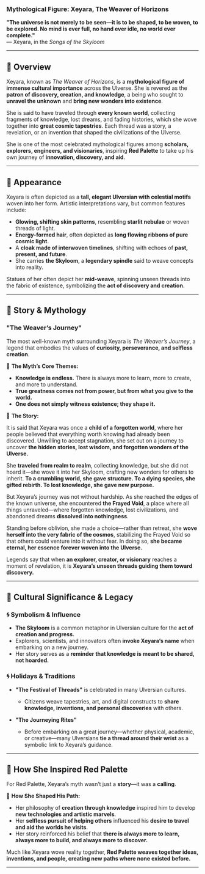 ### **Mythological Figure: Xeyara, The Weaver of Horizons**

**"The universe is not merely to be seen—it is to be shaped, to be woven, to be explored. No mind is ever full, no hand ever idle, no world ever complete."**  
— Xeyara, in the _Songs of the Skyloom_

---

## **🔹 Overview**

Xeyara, known as _The Weaver of Horizons_, is a **mythological figure of immense cultural importance** across the Ulverse. She is revered as the **patron of discovery, creation, and knowledge**, a being who sought to **unravel the unknown** and **bring new wonders into existence**.

She is said to have traveled through **every known world**, collecting fragments of knowledge, lost dreams, and fading histories, which she wove together into **great cosmic tapestries**. Each thread was a story, a revelation, or an invention that shaped the civilizations of the Ulverse.

She is one of the most celebrated mythological figures among **scholars, explorers, engineers, and visionaries**, inspiring **Red Palette** to take up his own journey of **innovation, discovery, and aid**.

---

## **🔹 Appearance**

Xeyara is often depicted as a **tall, elegant Ulversian with celestial motifs** woven into her form. Artistic interpretations vary, but common features include:

- **Glowing, shifting skin patterns**, resembling **starlit nebulae** or woven threads of light.
- **Energy-formed hair**, often depicted as **long flowing ribbons of pure cosmic light**.
- A **cloak made of interwoven timelines**, shifting with echoes of **past, present, and future**.
- She carries **the Skyloom**, a **legendary spindle** said to weave concepts into reality.

Statues of her often depict her **mid-weave**, spinning unseen threads into the fabric of existence, symbolizing the **act of discovery and creation**.

---

## **🔹 Story & Mythology**

### **"The Weaver’s Journey"**

The most well-known myth surrounding Xeyara is _The Weaver’s Journey_, a legend that embodies the values of **curiosity, perseverance, and selfless creation**.

🔹 **The Myth’s Core Themes:**

- **Knowledge is endless.** There is always more to learn, more to create, and more to understand.
- **True greatness comes not from power, but from what you give to the world.**
- **One does not simply witness existence; they shape it.**

🔻 **The Story:**

It is said that Xeyara was once a **child of a forgotten world**, where her people believed that everything worth knowing had already been discovered. Unwilling to accept stagnation, she set out on a journey to uncover **the hidden stories, lost wisdom, and forgotten wonders of the Ulverse.**

She **traveled from realm to realm**, collecting knowledge, but she did not hoard it—she wove it into her Skyloom, crafting new wonders for others to inherit. **To a crumbling world, she gave structure. To a dying species, she gifted rebirth. To lost knowledge, she gave new purpose.**

But Xeyara’s journey was not without hardship. As she reached the edges of the known universe, she encountered **the Frayed Void**, a place where all things unraveled—where forgotten knowledge, lost civilizations, and abandoned dreams **dissolved into nothingness**.

Standing before oblivion, she made a choice—rather than retreat, she **wove herself into the very fabric of the cosmos**, stabilizing the Frayed Void so that others could venture into it without fear. In doing so, **she became eternal, her essence forever woven into the Ulverse.**

Legends say that when **an explorer, creator, or visionary** reaches a moment of revelation, it is **Xeyara’s unseen threads guiding them toward discovery.**

---

## **🔹 Cultural Significance & Legacy**

### **🌀 Symbolism & Influence**

- **The Skyloom** is a common metaphor in Ulversian culture for the **act of creation and progress.**
- Explorers, scientists, and innovators often **invoke Xeyara’s name** when embarking on a new journey.
- Her story serves as a **reminder that knowledge is meant to be shared, not hoarded.**

### **🌀 Holidays & Traditions**

- **"The Festival of Threads"** is celebrated in many Ulversian cultures.

  - Citizens weave tapestries, art, and digital constructs to **share knowledge, inventions, and personal discoveries** with others.

- **"The Journeying Rites"**
  - Before embarking on a great journey—whether physical, academic, or creative—many Ulversians **tie a thread around their wrist** as a symbolic link to Xeyara’s guidance.

---

## **🔹 How She Inspired Red Palette**

For Red Palette, Xeyara’s myth wasn’t just a **story**—it was a **calling**.

🔻 **How She Shaped His Path:**

- Her philosophy of **creation through knowledge** inspired him to develop **new technologies and artistic marvels**.
- Her **selfless pursuit of helping others** influenced his **desire to travel and aid the worlds he visits**.
- Her story reinforced his belief that **there is always more to learn, always more to build, and always more to discover.**

Much like Xeyara wove reality together, **Red Palette weaves together ideas, inventions, and people, creating new paths where none existed before.**

---
